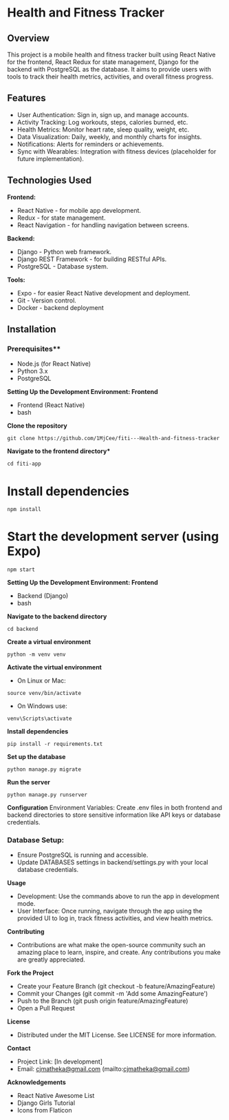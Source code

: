 # Health and Fitness Tracker

## Overview

This project is a mobile health and fitness tracker built using React Native for the frontend, React Redux for state management, Django for the backend with PostgreSQL as the database. It aims to provide users with tools to track their health metrics, activities, and overall fitness progress.

## Features

- User Authentication: Sign in, sign up, and manage accounts.
- Activity Tracking: Log workouts, steps, calories burned, etc.
- Health Metrics: Monitor heart rate, sleep quality, weight, etc.
- Data Visualization: Daily, weekly, and monthly charts for insights.
- Notifications: Alerts for reminders or achievements.
- Sync with Wearables: Integration with fitness devices (placeholder for future implementation).

## Technologies Used

**Frontend:**

- React Native - for mobile app development.
- Redux - for state management.
- React Navigation - for handling navigation between screens.

**Backend:**

- Django - Python web framework.
- Django REST Framework - for building RESTful APIs.
- PostgreSQL - Database system.

**Tools:**

- Expo - for easier React Native development and deployment.
- Git - Version control.
- Docker - backend deployment

## Installation

### Prerequisites\*\*

- Node.js (for React Native)
- Python 3.x
- PostgreSQL

**Setting Up the Development Environment: Frontend**

- Frontend (React Native)
- bash

**Clone the repository**

```
git clone https://github.com/1MjCee/fiti---Health-and-fitness-tracker

```

**Navigate to the frontend directory\***

```
cd fiti-app
```

# Install dependencies

```
npm install
```

# Start the development server (using Expo)

```
npm start
```

**Setting Up the Development Environment: Frontend**

- Backend (Django)
- bash

**Navigate to the backend directory**

```
cd backend
```

**Create a virtual environment**

```
python -m venv venv
```

**Activate the virtual environment**

- On Linux or Mac:

```
source venv/bin/activate
```

- On Windows use:

```
venv\Scripts\activate
```

**Install dependencies**

```
pip install -r requirements.txt
```

**Set up the database**

```
python manage.py migrate
```

**Run the server**

```
python manage.py runserver
```

**Configuration**
Environment Variables: Create .env files in both frontend and backend directories to store sensitive information like API keys or database credentials.

### Database Setup:

- Ensure PostgreSQL is running and accessible.
- Update DATABASES settings in backend/settings.py with your local database credentials.

**Usage**

- Development: Use the commands above to run the app in development mode.
- User Interface: Once running, navigate through the app using the provided UI to log in, track fitness activities, and view health metrics.

**Contributing**

- Contributions are what make the open-source community such an amazing place to learn, inspire, and create. Any contributions you make are greatly appreciated.

**Fork the Project**

- Create your Feature Branch (git checkout -b feature/AmazingFeature)
- Commit your Changes (git commit -m 'Add some AmazingFeature')
- Push to the Branch (git push origin feature/AmazingFeature)
- Open a Pull Request

**License**

- Distributed under the MIT License. See LICENSE for more information.

**Contact**

- Project Link: [In development]
- Email: cjmatheka@gmail.com (mailto:cjmatheka@gmail.com)

**Acknowledgements**

- React Native Awesome List
- Django Girls Tutorial
- Icons from Flaticon
